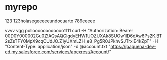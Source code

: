 # myrepo
123
123holasegeeeeeundocuarto
789eeeee

vvvv
vgg polloooooooooooo1111
curl -H "Authorization: Bearer 00D0Y000002Gu0Z!AQsAQGlgdyEHW1UOZUXAk8SUOw1ID6dAw6Ps2K.BT2sZsTFY0MpX9cqCUdJO.Z1yUXmLZH_e8_Pg5R0JPkhvSJTrxlE4kZpT" -H "Content-Type: application/json" -d @account.txt "https://jbaguena-dev-ed.my.salesforce.com/services/apexrest/Account/"


